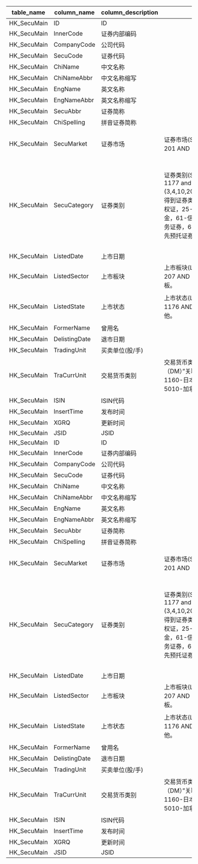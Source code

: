 | table_name | column_name | column_description | 注释 | Annotation |
|---|---|---|---|---|
| HK_SecuMain| ID| ID |||
| HK_SecuMain| InnerCode | 证券内部编码 |||
| HK_SecuMain| CompanyCode | 公司代码 |||
| HK_SecuMain| SecuCode| 证券代码 |||
| HK_SecuMain| ChiName | 中文名称 |||
| HK_SecuMain| ChiNameAbbr | 中文名称缩写 |||
| HK_SecuMain| EngName | 英文名称 |||
| HK_SecuMain| EngNameAbbr | 英文名称缩写 |||
| HK_SecuMain| SecuAbbr| 证券简称 |||
| HK_SecuMain| ChiSpelling | 拼音证券简称 |||
| HK_SecuMain| SecuMarket| 证券市场 | 证券市场(SecuMarket)：与(CT_SystemConst)表中的DM字段关联，令LB = 201 AND DM IN (72)，得到证券市场的具体描述：72-香港联交所。 | Securities Market (SecuMarket): Associated with the DM field in the (CT_SystemConst) table, with LB = 201 AND DM IN (72), the specific description of the securities market is obtained: 72-Hong Kong Stock Exchange.|
| HK_SecuMain| SecuCategory| 证券类别 | 证券类别(SecuCategory)：与(CT_SystemConst)表中的DM字段关联，令LB = 1177 and DM in (3,4,10,20,21,25,51,52,53,55,60,61,62,63,64,65,68,69,71,72,78,81,82)，得到证券类别的具体描述：3-H股，4-大盘，10-其他，20-衍生权证，21-股本权证，25-牛熊证，51-港股，52-合订证券，53-红筹股，55-优先股，60-基金，61-信托基金，62-ETF基金，63-参与证书，64-杠杆及反向产品，65-债务证券，68-界内证，69-美国证券(交易试验计划)，71-普通预托证券，72-优先预托证券，78-临时证券(Temporary)，81-SPAC股份，82-SPAC权证。 | Securities Category (SecuCategory): Associated with the DM field in the (CT_SystemConst) table, let LB = 1177 and DM in (3,4,10,20,21,25,51,52,53,55,60,61,62,63,64,65,68,69,71,72,78,81,82), to obtain the specific description of the securities category: 3-H Share, 4-Large Cap, 10-Other, 20-Derivative Warrant, 21-Equity Warrant, 25-Bull/Bear Certificate, 51-HK Stock, 52-Consolidated Securities, 53-Red Chip Stock, 55-Preferred Stock, 60-Fund, 61-Trust Fund, 62-ETF Fund, 63-Participation Certificate, 64-Leverage and Inverse Products, 65-Debt Securities, 68-In-the-Money Certificate, 69-U.S. Securities (Trading Pilot Program), 71-Ordinary Depositary Receipt, 72-Preferred Depositary Receipt, 78-Temporary Securities (Temporary), 81-SPAC Stock, 82-SPAC Warrant. |
| HK_SecuMain| ListedDate| 上市日期 |||
| HK_SecuMain| ListedSector| 上市板块 | 上市板块(ListedSector)：与(CT_SystemConst)表中的DM字段关联，令LB = 207 AND DM IN (1,4,6)，得到上市板块的具体描述：1-主板，4-其他，6-创业板。 | Listing Sector: Associated with the DM field in the (CT_SystemConst) table, with LB = 207 AND DM IN (1,4,6), the specific description of the listing sector is obtained: 1-Main Board, 4-Other, 6-Growth Enterprise Market.|
| HK_SecuMain| ListedState | 上市状态 | 上市状态(ListedState)：与(CT_SystemConst)表中的DM字段关联，令LB = 1176 AND DM IN (1,5,9)，得到上市状态的具体描述：1-上市，5-终止，9-其他。 | Listing Status (ListedState): Associated with the DM field in the (CT_SystemConst) table, let LB = 1176 AND DM IN (1,5,9), to obtain the specific description of the listing status: 1 - Listed, 5 - Terminated, 9 - Other.|
| HK_SecuMain| FormerName| 曾用名 |||
| HK_SecuMain| DelistingDate | 退市日期 |||
| HK_SecuMain| TradingUnit | 买卖单位(股/手)|||
| HK_SecuMain| TraCurrUnit | 交易货币类别 | 交易货币类别（TraCurrUnit）：与“系统常量表（CT_SystemConst）”中的“代码（DM）”关联，令LB=“1068”，得到“交易货币”描述：1000-美元，1100-港元，1160-日本元，1320-新加坡元，1420-人民币元，3000-欧元，3030-英镑，5010-加拿大元，6010-澳大利亚元。| Transaction currency category (TraCurrUnit): associated with the "code (DM)" in the "System Constants Table (CT_SystemConst)", let LB="1068", to obtain the description of "transaction currency": 1000-USD, 1100-HKD, 1160-JPY, 1320-SGD, 1420-CNY, 3000-EUR, 3030-GBP, 5010-CAD, 6010-AUD. |
| HK_SecuMain| ISIN| ISIN代码 |||
| HK_SecuMain| InsertTime| 发布时间 |||
| HK_SecuMain| XGRQ| 更新时间 |||
| HK_SecuMain| JSID| JSID |||
| HK_SecuMain| ID| ID |||
| HK_SecuMain| InnerCode | 证券内部编码 |||
| HK_SecuMain| CompanyCode | 公司代码 |||
| HK_SecuMain| SecuCode| 证券代码 |||
| HK_SecuMain| ChiName | 中文名称 |||
| HK_SecuMain| ChiNameAbbr | 中文名称缩写 |||
| HK_SecuMain| EngName | 英文名称 |||
| HK_SecuMain| EngNameAbbr | 英文名称缩写 |||
| HK_SecuMain| SecuAbbr| 证券简称 |||
| HK_SecuMain| ChiSpelling | 拼音证券简称 |||
| HK_SecuMain| SecuMarket| 证券市场 | 证券市场(SecuMarket)：与(CT_SystemConst)表中的DM字段关联，令LB = 201 AND DM IN (72)，得到证券市场的具体描述：72-香港联交所。 | Securities Market (SecuMarket): Associated with the DM field in the (CT_SystemConst) table, with LB = 201 AND DM IN (72), the specific description of the securities market is obtained: 72-Hong Kong Stock Exchange.|
| HK_SecuMain| SecuCategory| 证券类别 | 证券类别(SecuCategory)：与(CT_SystemConst)表中的DM字段关联，令LB = 1177 and DM in (3,4,10,20,21,25,51,52,53,55,60,61,62,63,64,65,68,69,71,72,78,81,82)，得到证券类别的具体描述：3-H股，4-大盘，10-其他，20-衍生权证，21-股本权证，25-牛熊证，51-港股，52-合订证券，53-红筹股，55-优先股，60-基金，61-信托基金，62-ETF基金，63-参与证书，64-杠杆及反向产品，65-债务证券，68-界内证，69-美国证券(交易试验计划)，71-普通预托证券，72-优先预托证券，78-临时证券(Temporary)，81-SPAC股份，82-SPAC权证。 | Securities Category (SecuCategory): Associated with the DM field in the (CT_SystemConst) table, let LB = 1177 and DM in (3,4,10,20,21,25,51,52,53,55,60,61,62,63,64,65,68,69,71,72,78,81,82), to obtain the specific description of the securities category: 3-H Share, 4-Large Cap, 10-Other, 20-Derivative Warrant, 21-Equity Warrant, 25-Bull/Bear Certificate, 51-HK Stock, 52-Consolidated Securities, 53-Red Chip Stock, 55-Preferred Stock, 60-Fund, 61-Trust Fund, 62-ETF Fund, 63-Participation Certificate, 64-Leverage and Inverse Products, 65-Debt Securities, 68-In-the-Money Certificate, 69-U.S. Securities (Trading Pilot Program), 71-Ordinary Depositary Receipt, 72-Preferred Depositary Receipt, 78-Temporary Securities (Temporary), 81-SPAC Stock, 82-SPAC Warrant. |
| HK_SecuMain| ListedDate| 上市日期 |||
| HK_SecuMain| ListedSector| 上市板块 | 上市板块(ListedSector)：与(CT_SystemConst)表中的DM字段关联，令LB = 207 AND DM IN (1,4,6)，得到上市板块的具体描述：1-主板，4-其他，6-创业板。 | Listing Sector: Associated with the DM field in the (CT_SystemConst) table, with LB = 207 AND DM IN (1,4,6), the specific description of the listing sector is obtained: 1-Main Board, 4-Other, 6-Growth Enterprise Market.|
| HK_SecuMain| ListedState | 上市状态 | 上市状态(ListedState)：与(CT_SystemConst)表中的DM字段关联，令LB = 1176 AND DM IN (1,5,9)，得到上市状态的具体描述：1-上市，5-终止，9-其他。 | Listing Status (ListedState): Associated with the DM field in the (CT_SystemConst) table, let LB = 1176 AND DM IN (1,5,9), to obtain the specific description of the listing status: 1 - Listed, 5 - Terminated, 9 - Other.|
| HK_SecuMain| FormerName| 曾用名 |||
| HK_SecuMain| DelistingDate | 退市日期 |||
| HK_SecuMain| TradingUnit | 买卖单位(股/手)|||
| HK_SecuMain| TraCurrUnit | 交易货币类别 | 交易货币类别（TraCurrUnit）：与“系统常量表（CT_SystemConst）”中的“代码（DM）”关联，令LB=“1068”，得到“交易货币”描述：1000-美元，1100-港元，1160-日本元，1320-新加坡元，1420-人民币元，3000-欧元，3030-英镑，5010-加拿大元，6010-澳大利亚元。| Transaction currency category (TraCurrUnit): associated with the "code (DM)" in the "System Constants Table (CT_SystemConst)", let LB="1068", to obtain the description of "transaction currency": 1000-USD, 1100-HKD, 1160-JPY, 1320-SGD, 1420-CNY, 3000-EUR, 3030-GBP, 5010-CAD, 6010-AUD. |
| HK_SecuMain| ISIN| ISIN代码 |||
| HK_SecuMain| InsertTime| 发布时间 |||
| HK_SecuMain| XGRQ| 更新时间 |||
| HK_SecuMain| JSID| JSID |||